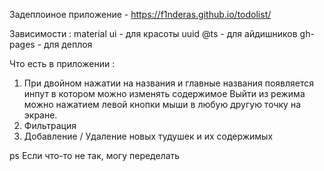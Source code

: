 
Задеплоиное приложение -  https://f1nderas.github.io/todolist/

Зависимости : 
material ui - для красоты
uuid @ts - для айдишников
gh-pages - для деплоя

Что есть в приложении :

1. При двойном нажатии на названия и главные названия появляется инпут в котором можно изменять содержимое
Выйти из режима можно нажатием левой кнопки мыши в любую другую точку на экране.
2. Фильтрация
3. Добавление / Удаление новых тудушек и их содержимых

ps Если что-то не так, могу переделать
